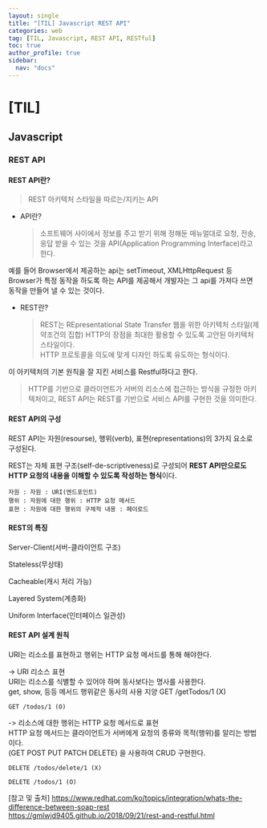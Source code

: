 ```yaml
---
layout: single
title: "[TIL] Javascript REST API"
categories: web
tag: [TIL, Javascript, REST API, RESTful]
toc: true
author_profile: true
sidebar:
  nav: "docs"
---
```


# [TIL]

## Javascript

### REST API

#### REST API란?

> REST 아키텍처 스타일을 따르는/지키는 API

- API란?
  > 소프트웨어 사이에서 정보를 주고 받기 위해 정해둔 매뉴얼대로 요청, 전송, 응답 받을 수 있는 것을 API(Application Programming Interface)라고 한다.

예를 들어 Browser에서 제공하는 api는 setTimeout, XMLHttpRequest 등 Browser가 특정 동작을 하도록 하는 API를 제공해서 개발자는 그 api를 가져다 쓰면 동작을 만들어 낼 수 있는 것이다.

- REST란?
  > REST는 REpresentational State Transfer
  > 웹을 위한 아키텍처 스타일(제약조건의 집합)
  > HTTP의 장점을 최대한 활용할 수 있도록 고안된 아키텍처 스타일이다.
  > <br>HTTP 프로토콜을 의도에 맞게 디자인 하도록 유도하는 형식이다.

이 아키텍처의 기본 원칙을 잘 지킨 서비스를 Restful하다고 한다.

> HTTP를 기반으로 클라이언트가 서버의 리소스에 접근하는 방식을 규정한 아키텍처이고, REST API는 REST를 기반으로 서비스 API를 구현한 것을 의미한다.

#### **REST API의 구성**

REST API는 자원(resourse), 행위(verb), 표현(representations)의 3가지 요소로 구성된다.

REST는 자체 표현 구조(self-de-scriptiveness)로 구성되어 **REST API만으로도 HTTP 요청의 내용을 이해할 수 있도록 작성하는 형식**이다.

    자원 : 자원 : URI(엔드포인트)
    행위 : 자원에 대한 행위 : HTTP 요청 메서드
    표현 : 자원에 대한 행위의 구체적 내용 : 페이로드

#### **REST의 특징**

Server-Client(서버-클라이언트 구조)

Stateless(무상태)

Cacheable(캐시 처리 가능)

Layered System(계층화)

Uniform Interface(인터페이스 일관성)

#### **REST API 설계 원칙**

URI는 리소소를 표현하고 행위는 HTTP 요청 메서드를 통해 해야한다.

-> URI 리소스 표현
<br>URI는 리소스를 식별할 수 있어야 하며 동사보다는 명사를 사용한다.
<br>get, show, 등등 메서드 행위같은 동사의 사용 지양
GET /getTodos/1 (X)

    GET /todos/1 (O)

-> 리소스에 대한 행위는 HTTP 요청 메서드로 표현
<br>HTTP 요청 메서드는 클라이언트가 서버에게 요청의 종류와 목적(행위)를 알리는 방법이다.
<br>(GET POST PUT PATCH DELETE) 을 사용하여 CRUD 구현한다.

    DELETE /todos/delete/1 (X)

    DELETE /todos/1 (O)

[참고 및 출처] https://www.redhat.com/ko/topics/integration/whats-the-difference-between-soap-rest
https://gmlwjd9405.github.io/2018/09/21/rest-and-restful.html
